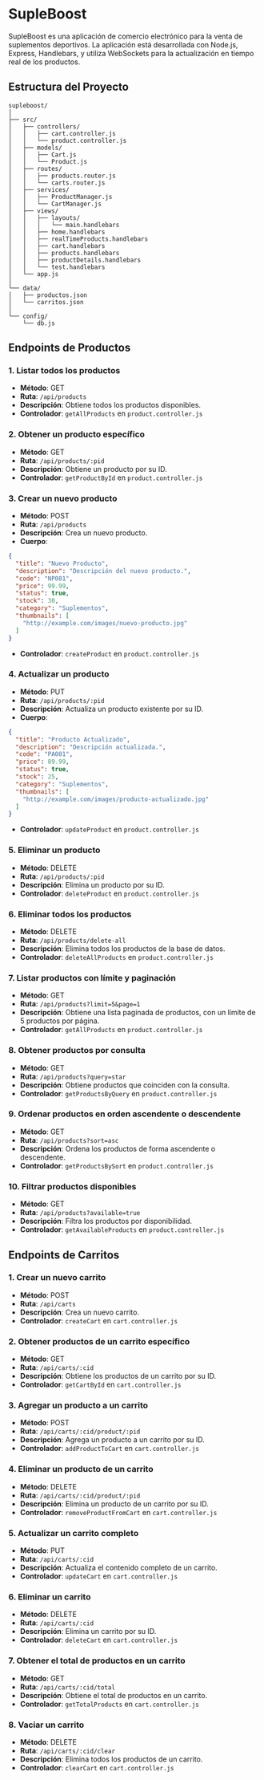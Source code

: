 

# SupleBoost

SupleBoost es una aplicación de comercio electrónico para la venta de suplementos deportivos. La aplicación está desarrollada con Node.js, Express, Handlebars, y utiliza WebSockets para la actualización en tiempo real de los productos.

## Estructura del Proyecto

```
supleboost/
│
├── src/
│   ├── controllers/
│   │   ├── cart.controller.js
│   │   └── product.controller.js
│   ├── models/
│   │   ├── Cart.js
│   │   └── Product.js
│   ├── routes/
│   │   ├── products.router.js
│   │   └── carts.router.js
│   ├── services/
│   │   ├── ProductManager.js
│   │   └── CartManager.js
│   ├── views/
│   │   ├── layouts/
│   │   │   └── main.handlebars
│   │   ├── home.handlebars
│   │   ├── realTimeProducts.handlebars
│   │   ├── cart.handlebars
│   │   ├── products.handlebars
│   │   ├── productDetails.handlebars
│   │   └── test.handlebars
│   └── app.js
│
└── data/
│   ├── productos.json
│   └── carritos.json
│
└── config/
    └── db.js
```

## Endpoints de Productos

### 1. Listar todos los productos
- **Método**: GET  
- **Ruta**: `/api/products`  
- **Descripción**: Obtiene todos los productos disponibles.
- **Controlador**: `getAllProducts` en `product.controller.js`

### 2. Obtener un producto específico
- **Método**: GET  
- **Ruta**: `/api/products/:pid`  
- **Descripción**: Obtiene un producto por su ID.
- **Controlador**: `getProductById` en `product.controller.js`

### 3. Crear un nuevo producto
- **Método**: POST  
- **Ruta**: `/api/products`  
- **Descripción**: Crea un nuevo producto.
- **Cuerpo**:
```json
{
  "title": "Nuevo Producto",
  "description": "Descripción del nuevo producto.",
  "code": "NP001",
  "price": 99.99,
  "status": true,
  "stock": 30,
  "category": "Suplementos",
  "thumbnails": [
    "http://example.com/images/nuevo-producto.jpg"
  ]
}
```
- **Controlador**: `createProduct` en `product.controller.js`

### 4. Actualizar un producto
- **Método**: PUT  
- **Ruta**: `/api/products/:pid`  
- **Descripción**: Actualiza un producto existente por su ID.
- **Cuerpo**:
```json
{
  "title": "Producto Actualizado",
  "description": "Descripción actualizada.",
  "code": "PA001",
  "price": 89.99,
  "status": true,
  "stock": 25,
  "category": "Suplementos",
  "thumbnails": [
    "http://example.com/images/producto-actualizado.jpg"
  ]
}
```
- **Controlador**: `updateProduct` en `product.controller.js`

### 5. Eliminar un producto
- **Método**: DELETE  
- **Ruta**: `/api/products/:pid`  
- **Descripción**: Elimina un producto por su ID.
- **Controlador**: `deleteProduct` en `product.controller.js`

### 6. Eliminar todos los productos
- **Método**: DELETE  
- **Ruta**: `/api/products/delete-all`  
- **Descripción**: Elimina todos los productos de la base de datos.
- **Controlador**: `deleteAllProducts` en `product.controller.js`

### 7. Listar productos con límite y paginación
- **Método**: GET  
- **Ruta**: `/api/products?limit=5&page=1`  
- **Descripción**: Obtiene una lista paginada de productos, con un límite de 5 productos por página.
- **Controlador**: `getAllProducts` en `product.controller.js`

### 8. Obtener productos por consulta
- **Método**: GET  
- **Ruta**: `/api/products?query=star`  
- **Descripción**: Obtiene productos que coinciden con la consulta.
- **Controlador**: `getProductsByQuery` en `product.controller.js`

### 9. Ordenar productos en orden ascendente o descendente
- **Método**: GET  
- **Ruta**: `/api/products?sort=asc`  
- **Descripción**: Ordena los productos de forma ascendente o descendente.
- **Controlador**: `getProductsBySort` en `product.controller.js`

### 10. Filtrar productos disponibles
- **Método**: GET  
- **Ruta**: `/api/products?available=true`  
- **Descripción**: Filtra los productos por disponibilidad.
- **Controlador**: `getAvailableProducts` en `product.controller.js`

## Endpoints de Carritos

### 1. Crear un nuevo carrito
- **Método**: POST  
- **Ruta**: `/api/carts`  
- **Descripción**: Crea un nuevo carrito.
- **Controlador**: `createCart` en `cart.controller.js`

### 2. Obtener productos de un carrito específico
- **Método**: GET  
- **Ruta**: `/api/carts/:cid`  
- **Descripción**: Obtiene los productos de un carrito por su ID.
- **Controlador**: `getCartById` en `cart.controller.js`

### 3. Agregar un producto a un carrito
- **Método**: POST  
- **Ruta**: `/api/carts/:cid/product/:pid`  
- **Descripción**: Agrega un producto a un carrito por su ID.
- **Controlador**: `addProductToCart` en `cart.controller.js`

### 4. Eliminar un producto de un carrito
- **Método**: DELETE  
- **Ruta**: `/api/carts/:cid/product/:pid`  
- **Descripción**: Elimina un producto de un carrito por su ID.
- **Controlador**: `removeProductFromCart` en `cart.controller.js`

### 5. Actualizar un carrito completo
- **Método**: PUT  
- **Ruta**: `/api/carts/:cid`  
- **Descripción**: Actualiza el contenido completo de un carrito.
- **Controlador**: `updateCart` en `cart.controller.js`

### 6. Eliminar un carrito
- **Método**: DELETE  
- **Ruta**: `/api/carts/:cid`  
- **Descripción**: Elimina un carrito por su ID.
- **Controlador**: `deleteCart` en `cart.controller.js`

### 7. Obtener el total de productos en un carrito
- **Método**: GET  
- **Ruta**: `/api/carts/:cid/total`  
- **Descripción**: Obtiene el total de productos en un carrito.
- **Controlador**: `getTotalProducts` en `cart.controller.js`

### 8. Vaciar un carrito
- **Método**: DELETE  
- **Ruta**: `/api/carts/:cid/clear`  
- **Descripción**: Elimina todos los productos de un carrito.
- **Controlador**: `clearCart` en `cart.controller.js`

